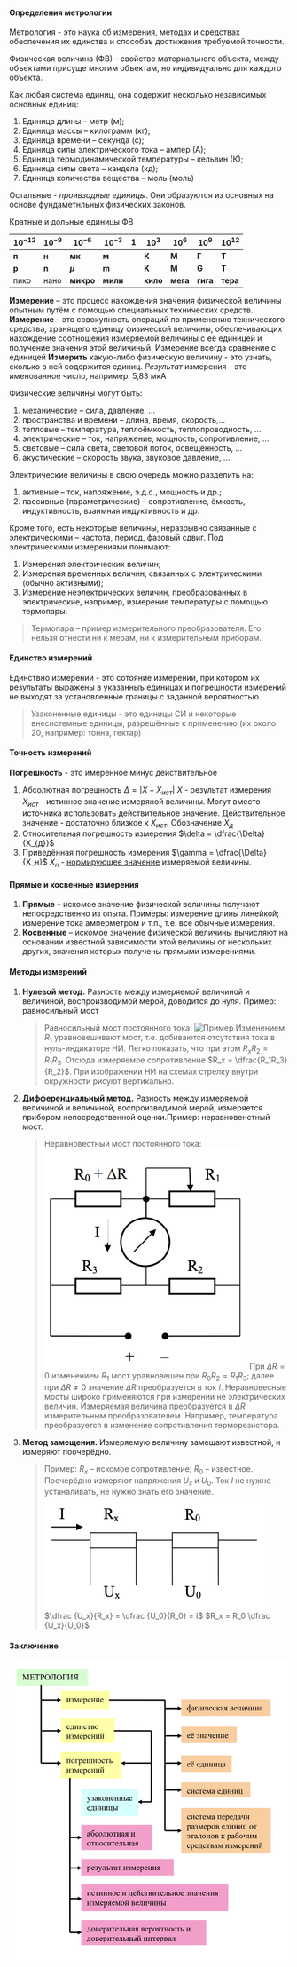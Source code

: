 #### Определения метрологии

Метрология - это наука об измерения, методах и средствах обеспечения их единства и способаъ достижения требуемой точности.

Физическая величина (ФВ) - свойство материального объекта, между объектами присуще многим объектам, но индивидуально для каждого объекта. 

Как любая система единиц, она содержит несколько независимых основных единиц: 
1. Единица длины – метр (м); 
2. Единица массы – килограмм (кг); 
3. Единица времени – секунда (с); 
4. Единица силы электрического тока – ампер (А); 
5. Единица термодинамической температуры – кельвин (К); 
6. Единица силы света – кандела (кд); 
7. Единица количества вещества – моль (моль)

Остальные - *проивзодные единицы*. Они образуются из основных на основе фундаметнльных физических законов.

Кратные и дольные единицы ФВ

| $10^{-12}$ | $10^{-9}$ | $10^{-6}$ | $10^{-3}$ | 1   | $10^{3}$ | $10^{6}$ | $10^{9}$ | $10^{12}$ |
| ---------- | --------- | --------- | --------- | --- | -------- | -------- | -------- | --------- |
| **п**      | **н**     | **мк**    | **м**     |     | **К**    | **М**    | **Г**    | **Т**     |
| **p**      | **n**     | **$\mu$** | **m**     |     | **K**    | **M**    | **G**    | **T**     |
| пико       | нано      | **микро** | **мили**  |     | **кило** | **мега** | **гига** | **тера**      |


**Измерение** – это процесс нахождения значения физической величины опытным путём с помощью специальных технических средств.
**Измерение** - это совокупность операций по применению технического средства, хранящего единицу физической величины, обеспечивающих нахождение соотношения измеряемой величины с её единицей и получение значения этой величиный.
Измерение всегда сравнение с единицей 
**Измерить** какую-либо физическую величину - это узнать, сколько в  ней содержится единиц. *Результат* измерения - это именованное число, например: 5,83 мкА

Физические величины могут быть: 
1. механические – сила, давление, … 
2. пространства и времени – длина, время, скорость,… 
3. тепловые – температура, теплоёмкость, теплопроводность, … 
4. электрические – ток, напряжение, мощность, сопротивление, …  
5. световые – сила света, световой поток, освещённость, … 
6. акустические – скорость звука, звуковое давление, …

Электрические величины в свою очередь можно разделить на: 
1. активные – ток, напряжение, э.д.с., мощность и др.;
2. пассивные (параметрические) – сопротивление, ёмкость, индуктивность, взаимная индуктивность и др. 

Кроме того, есть некоторые величины, неразрывно связанные с электрическими – частота, период, фазовый сдвиг. 
Под электрическими измерениями понимают: 
1. Измерения электрических величин;
2. Измерения временных величин, связанных с электрическими (обычно активными);
3. Измерение неэлектрических величин, преобразованных в электрические, например, измерение температуры с помощью термопары. 
>Термопара – пример измерительного преобразователя. Его нельзя отнести ни к мерам, ни к измерительным приборам.

#### Единство измерений

Единствно измерений - это сотояние измерений, при котором их результаты выражены в указанныъ единицах и погрешности измерений не выходят за установленные границы с заданной вероятностью.
>Узаконенные единицы - это единицы СИ и некоторые внесистемные единицы, разрешённые к применению (их около 20, например: тонна, гектар)

#### Точность измерений

**Погрешность** - это имеренное минус действительное

1. Абсолютная погрешность $\Delta = |X - X_{ист}|$
   $X$ - результат измерения
   $X_{ист}$ - истинное значение измеряной величины. Могут вместо источника использовать действительное значение. Действительное значение - достаточно близкое к $X_{ист}$. Обозначение $X_д$
2. Относительная погрешность измерения $\delta = \dfrac{\Delta}{X_{д}}$
3. Приведённая погрешность измерения $\gamma = \dfrac{\Delta}{X_н}$
   $X_н$ - [нормирующее значение](2022.09.08.md###Нормирующеезначение) измеряемой величины.

#### Прямые и косвенные измерения

1. **Прямые** – искомое значение физической величины получают непосредственно из опыта. Примеры: измерение длины линейкой; измерение тока амперметром и т.п., т.е. все обычные измерения. 
2. **Косвенные** – искомое значение физической величины вычисляют на основании известной зависимости этой величины от нескольких других, значения которых получены прямыми измерениями.

#### Методы измерений

1. **Нулевой метод.** Разность между измеряемой величиной и величиной, воспроизводимой мерой, доводится до нуля. Пример: равносильный мост
   >Равносильный мост постоянного тока: 
   >![Пример](_attachments/4331b9367b467a88a2028b08a9d3f684.png)
   >Изменением $R_1$ уравновешивают мост, т.е. добиваются отсутствия тока в нуль-индикаторе НИ. Легко показать, что при этом $R_xR_2 = R_1  R_3$. Отсюда измеряемое сопротивление $R_x = \dfrac{R_1R_3}{R_2}$.  При изображении НИ на схемах стрелку внутри окружности рисуют вертикально.
2. **Дифференциальный метод.** Разность между измеряемой величиной и величиной, воспроизводимой мерой, измеряется прибором непосредственной оценки.Пример: неравновенстный мост.
   >Неравновестный мост постоянного тока:
   >![Пример](_attachments/1f2c4bc19e29dfee0768f2f71fbc1fa2.png)
   >При $\Delta R = 0$ изменением $R_1$ мост уравновешен при $R_0R_2 = R_1R_3$; далее при $\Delta R ≠ 0$ значение $\Delta R$ преобразуется в ток $I$. Неравновесные мосты широко применяются при измерении не электрических величин. Измеряемая величина преобразуется в $\Delta R$ измерительным преобразователем. Например, температура преобразуется в изменение сопротивления терморезистора.
   
3. **Метод замещения.** Измеряемую величину замещают известной, и измеряют поочерёдно.
   > Пример: $R_x$ – искомое сопротивление; $R_0$ – известное. Поочерёдно измеряют напряжения $U_x$ и $U_0$. Ток $I$ не нужно устаналивать, не нужно знать его значение.
   > ![Пример](_attachments/1c251039aef5b2c82f77708a4a9d22e3.png)
   > $\dfrac {U_x}{R_x} = \dfrac {U_0}{R_0} = I$ $R_x = R_0 \dfrac {U_x}{U_0}$

#### Заключение
![Схема](_attachments/f52820dad67c69df12a638fc8201add0.png)